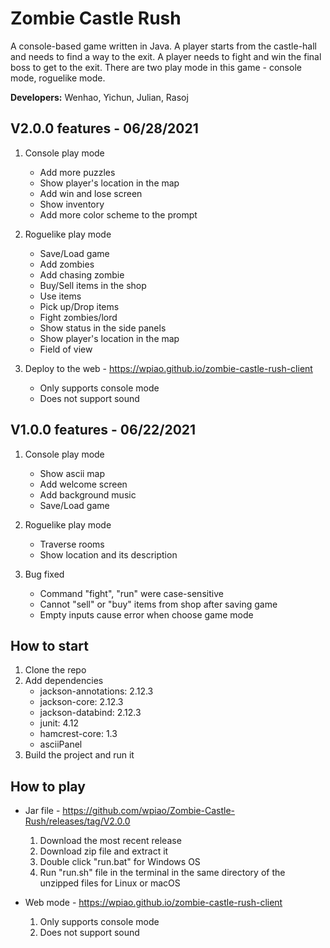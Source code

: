 # Zombie Castle Rush

A console-based game written in Java. A player starts from the castle-hall and needs to find a way to the exit. A 
player needs to fight and win the final boss to get to the exit. There are two play mode in this game - console mode,
roguelike mode.   

**Developers:** Wenhao, Yichun, Julian, Rasoj  

## V2.0.0 features - 06/28/2021     

1. Console play mode    
   - Add more puzzles
   - Show player's location in the map
   - Add win and lose screen
   - Show inventory
   - Add more color scheme to the prompt
   
2. Roguelike play mode
   - Save/Load game
   - Add zombies
   - Add chasing zombie
   - Buy/Sell items in the shop
   - Use items
   - Pick up/Drop items
   - Fight zombies/lord
   - Show status in the side panels
   - Show player's location in the map
   - Field of view
   
3. Deploy to the web - https://wpiao.github.io/zombie-castle-rush-client
   - Only supports console mode
   - Does not support sound
   
## V1.0.0 features - 06/22/2021

1. Console play mode
    - Show ascii map
    - Add welcome screen
    - Add background music
    - Save/Load game
    
2. Roguelike play mode
    - Traverse rooms
    - Show location and its description
    
3. Bug fixed
    - Command "fight", "run" were case-sensitive
    - Cannot "sell" or "buy" items from shop after saving game
    - Empty inputs cause error when choose game mode
    
## How to start

1. Clone the repo
2. Add dependencies
   - jackson-annotations: 2.12.3
   - jackson-core: 2.12.3
   - jackson-databind: 2.12.3
   - junit: 4.12
   - hamcrest-core: 1.3
   - asciiPanel
3. Build the project and run it

## How to play    

- Jar file - https://github.com/wpiao/Zombie-Castle-Rush/releases/tag/V2.0.0
   1. Download the most recent release
   2. Download zip file and extract it
   3. Double click "run.bat" for Windows OS
   4. Run "run.sh" file in the terminal in the same directory of the unzipped files for Linux or macOS

- Web mode - https://wpiao.github.io/zombie-castle-rush-client
   1. Only supports console mode
   2. Does not support sound